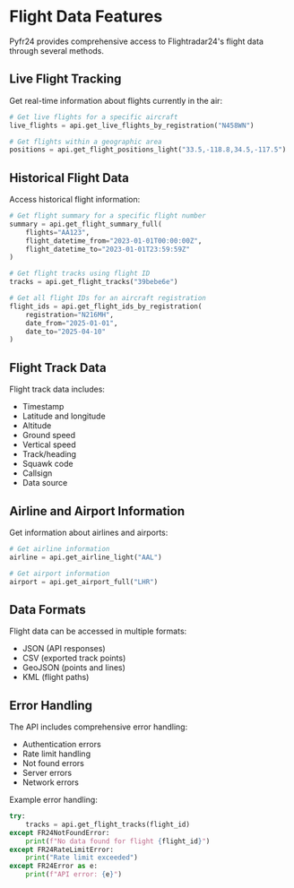 # Flight Data Features

Pyfr24 provides comprehensive access to Flightradar24's flight data through several methods.

## Live Flight Tracking

Get real-time information about flights currently in the air:

```python
# Get live flights for a specific aircraft
live_flights = api.get_live_flights_by_registration("N458WN")

# Get flights within a geographic area
positions = api.get_flight_positions_light("33.5,-118.8,34.5,-117.5")
```

## Historical Flight Data

Access historical flight information:

```python
# Get flight summary for a specific flight number
summary = api.get_flight_summary_full(
    flights="AA123",
    flight_datetime_from="2023-01-01T00:00:00Z",
    flight_datetime_to="2023-01-01T23:59:59Z"
)

# Get flight tracks using flight ID
tracks = api.get_flight_tracks("39bebe6e")

# Get all flight IDs for an aircraft registration
flight_ids = api.get_flight_ids_by_registration(
    registration="N216MH",
    date_from="2025-01-01",
    date_to="2025-04-10"
)
```

## Flight Track Data

Flight track data includes:

- Timestamp
- Latitude and longitude
- Altitude
- Ground speed
- Vertical speed
- Track/heading
- Squawk code
- Callsign
- Data source

## Airline and Airport Information

Get information about airlines and airports:

```python
# Get airline information
airline = api.get_airline_light("AAL")

# Get airport information
airport = api.get_airport_full("LHR")
```

## Data Formats

Flight data can be accessed in multiple formats:

- JSON (API responses)
- CSV (exported track points)
- GeoJSON (points and lines)
- KML (flight paths)

## Error Handling

The API includes comprehensive error handling:

- Authentication errors
- Rate limit handling
- Not found errors
- Server errors
- Network errors

Example error handling:

```python
try:
    tracks = api.get_flight_tracks(flight_id)
except FR24NotFoundError:
    print(f"No data found for flight {flight_id}")
except FR24RateLimitError:
    print("Rate limit exceeded")
except FR24Error as e:
    print(f"API error: {e}")
``` 